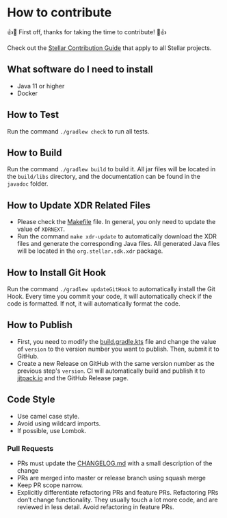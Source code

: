 # How to contribute

👍🎉 First off, thanks for taking the time to contribute! 🎉👍

Check out the [Stellar Contribution Guide](https://github.com/stellar/.github/blob/master/CONTRIBUTING.md) that apply to
all Stellar projects.

## What software do I need to install

- Java 11 or higher
- Docker

## How to Test

Run the command `./gradlew check` to run all tests.

## How to Build

Run the command `./gradlew build` to build it. All jar files will be located in the `build/libs` directory, and the
documentation can be found in the `javadoc` folder.

## How to Update XDR Related Files

- Please check the [Makefile](Makefile) file. In general, you only need to update the value of `XDRNEXT`.
- Run the command `make xdr-update` to automatically download the XDR files and generate the corresponding Java
  files. All generated Java files will be located in the `org.stellar.sdk.xdr` package.

## How to Install Git Hook

Run the command `./gradlew updateGitHook` to automatically install the Git Hook. Every time you commit your code, it
  will automatically check if the code is formatted. If not, it will automatically format the code.

## How to Publish

- First, you need to modify the [build.gradle.kts](build.gradle.kts) file and change the value of `version` to the
  version number you want to publish. Then, submit it to GitHub.
- Create a new Release on GitHub with the same version number as the previous step's `version`. CI will automatically
  build and publish it to [jitpack.io](https://jitpack.io/#stellar/java-stellar-sdk) and the GitHub Release page.

## Code Style

- Use camel case style.
- Avoid using wildcard imports.
- If possible, use Lombok.

### Pull Requests

- PRs must update the [CHANGELOG.md](CHANGELOG.md) with a small description of the change
- PRs are merged into master or release branch using squash merge
- Keep PR scope narrow.
- Explicitly differentiate refactoring PRs and feature PRs. Refactoring PRs don’t change functionality. They usually
  touch a lot more code, and are reviewed in less detail. Avoid refactoring in feature PRs.